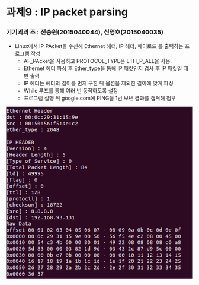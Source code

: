 # 과제9 : IP packet parsing

### 기기괴괴 조 : 전승원(2015040044), 신영호(2015040035)

-  Linux에서 IP PAcket을 수신해 Ethernet 헤더, IP 헤더, 페이로드 를 출력하는 프로그램 작성
	- AF_PAcket을 사용하고 PROTOCOL_TYPE은 ETH_P_ALL을 사용.
	- Ethernet 헤더 파싱 후 Ether_type을 통해 IP 패킷인지 검사 후 IP 패킷일 때만 출력
	- IP 헤더는 헤더의 길이를 먼저 구한 뒤 옵션을 제외한 길이에 맞게 파싱
	- While 루프를 통해 여러 번 동작하도록 설정
	- 프로그램 실행 뒤 google.com에 PING을 1번 보낸 결과를 캡쳐해 첨부
	
![result](./result.PNG)
